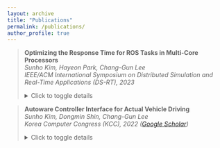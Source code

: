 ```yaml
---
layout: archive
title: "Publications"
permalink: /publications/
author_profile: true
---
```

> **Optimizing the Response Time for ROS Tasks in Multi-Core Processors**  
> *Sunho Kim, Hayeon Park, Chang-Gun Lee*  
> *IEEE/ACM International Symposium on Distributed Simulation and Real-Time Applications (DS-RT), 2023*
> <details>
> <summary>Click to toggle details</summary>
>
> <p><b>Abstract</b> <br>
> This paper presents methods to optimize the response time of ROS (Robot Operating System), a widely utilized open-source meta-operating system in robotic software development. Despite its popularity, ROS lacks real-time capabilities, making it unsuitable for real-time control and difficult to use in embedded systems. Recently, DAG (Directed Acyclic Graph) task scheduling algorithms have gained much attention, but they are challenging to apply in the current design of ROS. In this work, we analyze that there are three major challenges in ROS; (i) misalignment delay, (ii) message delivery mechanism using TCP/IP, and (iii) multiple overlapping instances of a single task. We first calculate the new response time bound considering misalignment delay and propose an optimization technique using it to solve the first problem. Furthermore, we address the remaining challenges by assigning priority to the nodes of the DAG and ksoftirqd processes. Our experiments using random tasks show significant improvement, outperforming the state-of-art methods. In addition, our methods are validated through testing autonomous driving software on embedded systems, proving their real-world applicability.</p> 
> 
> </details>
  
> **Autoware Controller Interface for Actual Vehicle Driving**  
> *Sunho Kim, Dongmin Shin, Chang-Gun Lee*  
> *Korea Computer Congress (KCC), 2022 ([Google Scholar](https://scholar.google.com/scholar?hl=ko&as_sdt=0%2C5&q=%EC%8B%A4%EC%B0%A8+%EC%A3%BC%ED%96%89%EC%9D%84+%EC%9C%84%ED%95%9C+Autoware+%EC%BB%A8%ED%8A%B8%EB%A1%A4%EB%9F%AC+%EC%9D%B8%ED%84%B0%ED%8E%98%EC%9D%B4%EC%8A%A4&btnG=))*
> <details>
> <summary>Click to toggle details</summary>
>
> <p><b>Abstract (English Version)</b> <br>
> Autoware is an open-source software for autonomous driving based on the Robot Operating System (ROS), providing various functions necessary for autonomous operation. To implement Autoware in an actual vehicle, an additional controller interface is required between the Autoware output and the vehicle's CAN input. This paper proposes a controller interface that includes a PID-based acceleration controller and a conversion function between steering wheel angle and vehicle steering angle. By utilizing this, we demonstrate the feasibility of real-vehicle operation and compare the linear model and the piecewise linear model through experiments. The results show that the controller interface incorporating the piecewise linear model offers better path-following performance and stability.</p> 
>  
> <p><b>Remarks</b> <br>
> - This paper received the Participation Award at the KCC Undergraduate Thesis Award 2022.</p>
> 
> </details>
